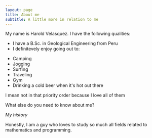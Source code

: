 ```yaml
---
layout: page
title: About me
subtitle: A little more in relation to me
---
```


My name is Harold Velasquez. I have the following qualities:

- I have a B.Sc. in Geological Engineering from Peru
- I definitevely enjoy going out to:
 * Camping
 * Jogging
 * Surfing
 * Traveling
 * Gym 
 * Drinking a cold beer when it's hot out there  
 
 I mean not in that priority order because I love all of them

What else do you need to know about me?

_My history_

Honestly, I am a guy who loves to study so much all fields related to mathematics and programming. 

